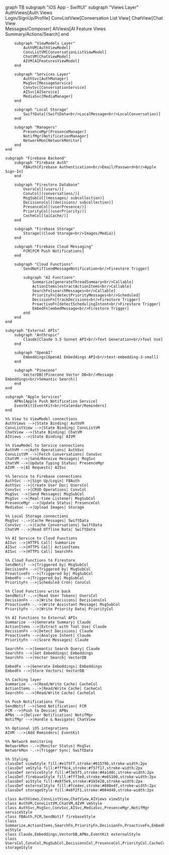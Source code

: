 graph TB
    subgraph "iOS App - SwiftUI"
        subgraph "Views Layer"
            AuthViews[Auth Views<br/>Login/SignUp/Profile]
            ConvListView[Conversation List View]
            ChatView[Chat View<br/>Messages/Composer]
            AIViews[AI Feature Views<br/>Summary/Actions/Search]
        end
        
        subgraph "ViewModels Layer"
            AuthVM[AuthViewModel]
            ConvListVM[ConversationListViewModel]
            ChatVM[ChatViewModel]
            AIVM[AIFeaturesViewModel]
        end
        
        subgraph "Services Layer"
            AuthSvc[AuthManager]
            MsgSvc[MessageService]
            ConvSvc[ConversationService]
            AISvc[AIService]
            MediaSvc[MediaManager]
        end
        
        subgraph "Local Storage"
            SwiftData[(SwiftData<br/>LocalMessage<br/>LocalConversation)]
        end
        
        subgraph "Managers"
            PresenceMgr[PresenceManager]
            NotifMgr[NotificationManager]
            NetworkMon[NetworkMonitor]
        end
    end
    
    subgraph "Firebase Backend"
        subgraph "Firebase Auth"
            FBAuth[Firebase Authentication<br/>Email/Password<br/>Apple Sign-In]
        end
        
        subgraph "Firestore Database"
            UsersCol[(users/)]
            ConvCol[(conversations/)]
            MsgSubCol[(messages/ subcollection)]
            DecisionsCol[(decisions/ subcollection)]
            PresenceCol[(userPresence/)]
            PriorityCol[(userPriority/)]
            CacheCol[(aiCache/)]
        end
        
        subgraph "Firebase Storage"
            Storage[(Cloud Storage<br/>Images/Media)]
        end
        
        subgraph "Firebase Cloud Messaging"
            FCM[FCM Push Notifications]
        end
        
        subgraph "Cloud Functions"
            SendNotif[sendMessageNotification<br/>Firestore Trigger]
            
            subgraph "AI Functions"
                Summarize[generateThreadSummary<br/>Callable]
                ActionItems[extractActionItems<br/>Callable]
                SearchFn[searchMessages<br/>Callable]
                PriorityFn[detectPriorityMessages<br/>Scheduled]
                DecisionFn[trackDecisions<br/>Firestore Trigger]
                ProactiveFn[detectSchedulingIntent<br/>Firestore Trigger]
                EmbedFn[embedMessage<br/>Firestore Trigger]
            end
        end
    end
    
    subgraph "External APIs"
        subgraph "Anthropic"
            Claude[Claude 3.5 Sonnet API<br/>Text Generation<br/>Tool Use]
        end
        
        subgraph "OpenAI"
            Embeddings[OpenAI Embeddings API<br/>text-embedding-3-small]
        end
        
        subgraph "Pinecone"
            VectorDB[(Pinecone Vector DB<br/>Message Embeddings<br/>Semantic Search)]
        end
    end
    
    subgraph "Apple Services"
        APNs[Apple Push Notification Service]
        EventKit[EventKit<br/>Calendar/Reminders]
    end

    %% View to ViewModel connections
    AuthViews -->|State Binding| AuthVM
    ConvListView -->|State Binding| ConvListVM
    ChatView -->|State Binding| ChatVM
    AIViews -->|State Binding| AIVM

    %% ViewModel to Service connections
    AuthVM -->|Auth Operations| AuthSvc
    ConvListVM -->|Fetch Conversations| ConvSvc
    ChatVM -->|Send/Receive Messages| MsgSvc
    ChatVM -->|Update Typing Status| PresenceMgr
    AIVM -->|AI Requests| AISvc

    %% Service to Firebase connections
    AuthSvc -->|Sign Up/Login| FBAuth
    AuthSvc -->|Create User Doc| UsersCol
    ConvSvc -->|CRUD Operations| ConvCol
    MsgSvc -->|Send Messages| MsgSubCol
    MsgSvc -->|Real-time Listener| MsgSubCol
    PresenceMgr -->|Update Status| PresenceCol
    MediaSvc -->|Upload Images| Storage

    %% Local Storage connections
    MsgSvc -.->|Cache Messages| SwiftData
    ConvSvc -.->|Cache Conversations| SwiftData
    ChatVM -.->|Read Offline Data| SwiftData

    %% AI Service to Cloud Functions
    AISvc -->|HTTPS Call| Summarize
    AISvc -->|HTTPS Call| ActionItems
    AISvc -->|HTTPS Call| SearchFn

    %% Cloud Functions to Firestore
    SendNotif -->|Triggered by| MsgSubCol
    DecisionFn -->|Triggered by| MsgSubCol
    ProactiveFn -->|Triggered by| MsgSubCol
    EmbedFn -->|Triggered by| MsgSubCol
    PriorityFn -->|Scheduled Cron| ConvCol

    %% Cloud Functions write back
    SendNotif -.->|Read User Tokens| UsersCol
    DecisionFn -.->|Write Decisions| DecisionsCol
    ProactiveFn -.->|Write Assistant Message| MsgSubCol
    PriorityFn -.->|Write Priority Data| PriorityCol

    %% AI Functions to External APIs
    Summarize -->|Generate Summary| Claude
    ActionItems -->|Extract with Tool Use| Claude
    DecisionFn -->|Detect Decisions| Claude
    ProactiveFn -->|Analyze Intent| Claude
    PriorityFn -->|Score Messages| Claude
    
    SearchFn -->|Semantic Search Query| Claude
    SearchFn -->|Get Embeddings| Embeddings
    SearchFn -->|Vector Search| VectorDB
    
    EmbedFn -->|Generate Embeddings| Embeddings
    EmbedFn -->|Store Vectors| VectorDB

    %% Caching layer
    Summarize -.->|Read/Write Cache| CacheCol
    ActionItems -.->|Read/Write Cache| CacheCol
    SearchFn -.->|Read/Write Cache| CacheCol

    %% Push Notifications flow
    SendNotif -->|Send Notification| FCM
    FCM -->|Push to Device| APNs
    APNs -->|Deliver Notification| NotifMgr
    NotifMgr -->|Handle & Navigate| ChatView

    %% Optional iOS integrations
    AIVM -.->|Add Reminders| EventKit

    %% Network monitoring
    NetworkMon -.->|Monitor Status| MsgSvc
    NetworkMon -.->|Trigger Sync| SwiftData

    %% Styling
    classDef viewStyle fill:#e1f5ff,stroke:#01579b,stroke-width:2px
    classDef vmStyle fill:#fff9c4,stroke:#f57f17,stroke-width:2px
    classDef serviceStyle fill:#f3e5f5,stroke:#4a148c,stroke-width:2px
    classDef firebaseStyle fill:#fff3e0,stroke:#e65100,stroke-width:2px
    classDef aiStyle fill:#e8f5e9,stroke:#1b5e20,stroke-width:2px
    classDef externalStyle fill:#fce4ec,stroke:#880e4f,stroke-width:2px
    classDef storageStyle fill:#e0f2f1,stroke:#004d40,stroke-width:2px

    class AuthViews,ConvListView,ChatView,AIViews viewStyle
    class AuthVM,ConvListVM,ChatVM,AIVM vmStyle
    class AuthSvc,MsgSvc,ConvSvc,AISvc,MediaSvc,PresenceMgr,NotifMgr serviceStyle
    class FBAuth,FCM,SendNotif firebaseStyle
    class Summarize,ActionItems,SearchFn,PriorityFn,DecisionFn,ProactiveFn,EmbedFn aiStyle
    class Claude,Embeddings,VectorDB,APNs,EventKit externalStyle
    class UsersCol,ConvCol,MsgSubCol,DecisionsCol,PresenceCol,PriorityCol,CacheCol,Storage,SwiftData storageStyle